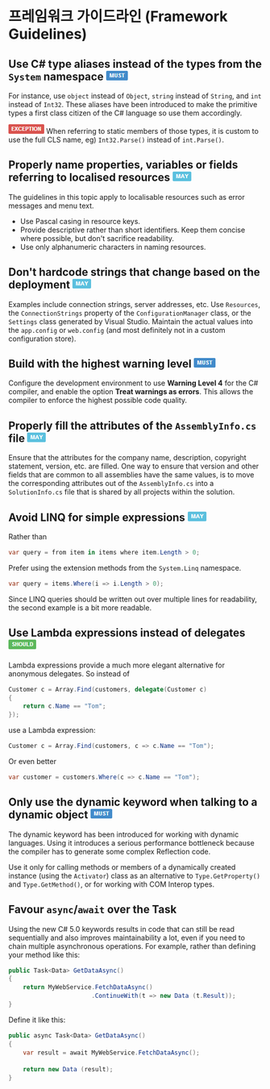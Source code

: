 # 프레임워크 가이드라인 (Framework Guidelines) #

## Use C# type aliases instead of the types from the `System` namespace ![](imgs/must.png) ##

For instance, use `object` instead of `Object`, `string` instead of `String`, and `int` instead of `Int32`. These aliases have been introduced to make the primitive types a first class citizen of the C# language so use them accordingly.

![EXCEPTION](imgs/exception.png) When referring to static members of those types, it is custom to use the full CLS name, eg) `Int32.Parse()` instead of `int.Parse()`.


## Properly name properties, variables or fields referring to localised resources ![](imgs/may.png) ##

The guidelines in this topic apply to localisable resources such as error messages and menu text.

* Use Pascal casing in resource keys.
* Provide descriptive rather than short identifiers. Keep them concise where possible, but don't sacrifice readability.
* Use only alphanumeric characters in naming resources.


## Don't hardcode strings that change based on the deployment ![](imgs/may.png) ##

Examples include connection strings, server addresses, etc. Use `Resources`, the `ConnectionStrings` property of the `ConfigurationManager` class, or the `Settings` class generated by Visual Studio. Maintain the actual values into the `app.config` or `web.config` (and most definitely not in a custom configuration store). 


## Build with the highest warning level ![](imgs/must.png) ##

Configure the development environment to use **Warning Level 4** for the C# compiler, and enable the option **Treat warnings as errors**. This allows the compiler to enforce the highest possible code quality. 


## Properly fill the attributes of the `AssemblyInfo.cs` file ![](imgs/may.png) ##

Ensure that the attributes for the company name, description, copyright statement, version, etc. are filled. One way to ensure that version and other fields that are common to all assemblies have the same values, is to move the corresponding attributes out of the `AssemblyInfo.cs` into a `SolutionInfo.cs` file that is shared by all projects within the solution.  


## Avoid LINQ for simple expressions ![](imgs/may.png) ##

Rather than

```c#
var query = from item in items where item.Length > 0;
```

Prefer using the extension methods from the `System.Linq` namespace.

```c#
var query = items.Where(i => i.Length > 0);
```

Since LINQ queries should be written out over multiple lines for readability, the second example is a bit more readable.


## Use Lambda expressions instead of delegates ![](imgs/should.png) ##

Lambda expressions provide a much more elegant alternative for anonymous delegates. So instead of

```c#
Customer c = Array.Find(customers, delegate(Customer c) 
{ 
	return c.Name == "Tom"; 
});
```

use a Lambda expression:

```c#
Customer c = Array.Find(customers, c => c.Name == "Tom");
```
 
Or even better

```c#
var customer = customers.Where(c => c.Name == "Tom");
```


## Only use the dynamic keyword when talking to a dynamic object ![](imgs/must.png) ##

The dynamic keyword has been introduced for working with dynamic languages. Using it introduces a serious performance bottleneck because the compiler has to generate some complex Reflection code.
 
Use it only for calling methods or members of a dynamically created instance (using the `Activator`) class as an alternative to `Type.GetProperty()` and `Type.GetMethod()`, or for working with COM Interop types.


## Favour `async`/`await` over the Task ##

Using the new C# 5.0 keywords results in code that can still be read sequentially and also improves maintainability a lot, even if you need to chain multiple asynchronous operations. For example, rather than defining your method like this:

```c#
public Task<Data> GetDataAsync()
{
    return MyWebService.FetchDataAsync()
                       .ContinueWith(t => new Data (t.Result));
}
```

Define it like this:

```c#
public async Task<Data> GetDataAsync()
{
    var result = await MyWebService.FetchDataAsync();

    return new Data (result);
}
```

